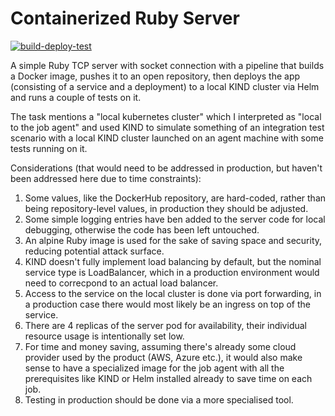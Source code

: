 # Containerized Ruby Server
[![build-deploy-test](https://github.com/AliakseiKhomchanka/ruby-containerized/actions/workflows/main.yml/badge.svg)](https://github.com/AliakseiKhomchanka/ruby-containerized/actions/workflows/main.yml)

A simple Ruby TCP server with socket connection with a pipeline that builds a Docker image, pushes it to an open repository, then deploys the app (consisting of a service and a deployment) to a local KIND cluster via Helm and runs a couple of tests on it.

The task mentions a "local kubernetes cluster" which I interpreted as "local to the job agent" and used KIND to simulate something of an integration test scenario with a local KIND cluster launched on an agent machine with some tests running on it.

Considerations (that would need to be addressed in production, but haven't been addressed here due to time constraints):
1. Some values, like the DockerHub repository, are hard-coded, rather than being repository-level values, in production they should be adjusted.
2. Some simple logging entries have ben added to the server code for local debugging, otherwise the code has been left untouched.
3. An alpine Ruby image is used for the sake of saving space and security, reducing potential attack surface.
4. KIND doesn't fully implement load balancing by default, but the nominal service type is LoadBalancer, which in a production environment would need to correcpond to an actual load balancer.
5. Access to the service on the local cluster is done via port forwarding, in a production case there would most likely be an ingress on top of the service.
6. There are 4 replicas of the server pod for availability, their individual resource usage is intentionally set low.
7. For time and money saving, assuming there's already some cloud provider used by the product (AWS, Azure etc.), it would also make sense to have a specialized image for the job agent with all the prerequisites like KIND or Helm installed already to save time on each job.
8. Testing in production should be done via a more specialised tool.
